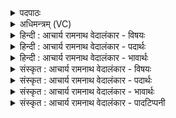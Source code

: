 <details><summary>पदपाठः</summary>

सो꣡म꣢꣯म्। गा꣡वः꣢꣯। धे꣣न꣡वः꣢। वा꣣वशानाः꣢। सो꣡म꣢꣯म्। वि꣡प्राः꣢꣯। वि। प्राः꣣। मति꣡भिः꣢। पृ꣡च्छ꣡मा꣢नाः। सो꣡मः꣢꣯। सु꣣तः꣢। ऋ꣣च्यते। पूय꣡मा꣢नः। सो꣡मे꣢꣯। अ꣣र्काः꣢। त्रि꣡ष्टु꣡भः꣢। त्रि꣣। स्तु꣡भः꣢꣯। सम्। न꣣वन्ते। ८६०।
</details>

<details><summary>अधिमन्त्रम् (VC)</summary>

- पवमानः सोमः
- पराशरः शाक्त्यः
- त्रिष्टुप्
- धैवतः
</details>

<details><summary>हिन्दी : आचार्य रामनाथ वेदालंकार - विषयः</summary>

अगले मन्त्र में परमकवि परमात्मा का वर्णन है।
</details>

<details><summary>हिन्दी : आचार्य रामनाथ वेदालंकार - पदार्थः</summary>

पदार्थान्वयभाषाः -  (धेनवः) तृप्ति प्रदान करनेवाली (गावः) गौएँ या वाणियाँ (सोमम्) परमकवि परमात्मा की ही (वावशानाः) कामना करती हुई (यन्ति) जा रही हैं। (विप्राः) ज्ञानी लोग (मतिभिः) स्तोत्रों से (सोमम्) परमकवि परमात्मा को ही (पृच्छमानाः) पूछते हुए जा रहे हैं। (सुतः) ध्यान किया हुआ (सोमः) परमात्मा (पूयमानः) हृदय में प्रेरित होता हुआ (ऋच्यते) सहृदयों से स्तुति पाता है। (सोमे) उस परमात्मा में (त्रिष्टुभः) त्रिष्टुप् छन्दवाले अथवा तीन-तीन पादों से थमे हुए गायत्री छन्दवाले (अर्काः) मन्त्र (सं नवन्ते) सङ्गत हुए-हुए हैं, अर्थात् उसी का प्रतिपादन कर रहे हैं ॥२॥ इस मन्त्र के पूर्वार्द्ध में असम्बन्ध में सम्बन्ध रूप अतिशयोक्ति अलङ्कार है ॥२॥
</details>

<details><summary>हिन्दी : आचार्य रामनाथ वेदालंकार - भावार्थः</summary>

भावार्थभाषाः -  जगत् में सब प्राणी और सब अचेतन पदार्थ अपने-अपने कर्म में लगे हुए मानो अपने रचयिता परमात्मा को ही खोज रहे हैं ॥२॥
</details>

<details><summary>संस्कृत : आचार्य रामनाथ वेदालंकार - विषयः</summary>

अथ परमकविं परमात्मानं वर्णयति।
</details>

<details><summary>संस्कृत : आचार्य रामनाथ वेदालंकार - पदार्थः</summary>

पदार्थान्वयभाषाः -  (धेनवः) प्रीणयित्र्यः (गावः) क्षीरिण्यः वाचो वा (सोमम्) परमकविं परमात्मानमेव (वावशानाः) कामयमानाः, यन्ति इति पूर्वमन्त्रादाकृष्यते। (विप्राः) ज्ञानिनः (मतिभिः) स्तोत्रैः (सोमम्) परमकविं परमात्मानमेव (पृच्छमानाः) पृच्छन्तः यन्ति। (सुतः) ध्यातः (सोमः) परमात्मा (पूयमानः) हृदये प्रेर्यमाणः। [पवते गतिकर्मा। निघं० २।१४।] (ऋच्यते) सहृदयैः स्तूयते। [ऋच स्तुतौ तुदादेः कर्मणि रूपम्।] (सोमे) तस्मिन् परमात्मनि (त्रिष्टुभः) त्रिष्टुप्छन्दस्काः त्रिपाद्गायत्रीछन्दस्काः वा (अर्काः) मन्त्राः। [अर्को मन्त्रो भवति यदनेनार्चन्ति। निरु० ५।५।२४।] (सं नवन्ते) संगताः (सन्ति), तमेव प्रतिपादयन्तीत्यर्थः। [नवते गतिकर्मा निघं० २।१४] ॥२॥ अत्र पूर्वार्द्धेऽसम्बन्धे सम्बन्धरूपोऽतिशयोक्तिरलङ्कारः ॥२॥
</details>

<details><summary>संस्कृत : आचार्य रामनाथ वेदालंकार - भावार्थः</summary>

भावार्थभाषाः -  जगति सर्वे प्राणिनः सर्वे चाचेतनाः पदार्थाः स्वस्वकर्मणि संलग्नाः स्वरचयितारं परमात्मानमिवान्विष्यन्ति ॥२॥
</details>

<details><summary>संस्कृत : आचार्य रामनाथ वेदालंकार - पादटिप्पनी</summary>

टिप्पणी:   १. ऋ० ९।९७।३५,‘सोमः॑ सु॒तः पू॑यते अ॒ज्यमा॑नः॒’ इति तृतीयः पादः।
</details>